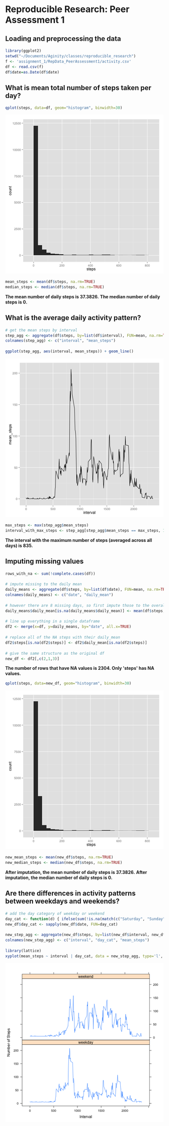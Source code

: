# Reproducible Research: Peer Assessment 1


## Loading and preprocessing the data


```r
library(ggplot2)
setwd("~/Documents/Aginity/classes/reproducible_research")
f <- 'assignment_1/RepData_PeerAssessment1/activity.csv'
df <- read.csv(f)
df$date=as.Date(df$date)
```

## What is mean total number of steps taken per day?


```r
qplot(steps, data=df, geom="histogram", binwidth=30)
```

![plot of chunk unnamed-chunk-2](figure/unnamed-chunk-2.png) 

```r
mean_steps <- mean(df$steps, na.rm=TRUE)
median_steps <- median(df$steps, na.rm=TRUE)
```
**The mean number of daily steps is 37.3826.**
**The median number of daily steps is 0.**


## What is the average daily activity pattern?


```r
# get the mean steps by interval
step_agg <- aggregate(df$steps, by=list(df$interval), FUN=mean, na.rm=TRUE)
colnames(step_agg) <- c("interval", "mean_steps")

ggplot(step_agg, aes(interval, mean_steps)) + geom_line() 
```

![plot of chunk unnamed-chunk-3](figure/unnamed-chunk-3.png) 

```r
max_steps <- max(step_agg$mean_steps)
interval_with_max_steps <- step_agg[step_agg$mean_steps == max_steps, 1]
```

**The interval with the maximum number of steps (averaged across all days) is 835.**

## Imputing missing values

```r
rows_with_na <- sum(!complete.cases(df))

# impute missing to the daily mean
daily_means <- aggregate(df$steps, by=list(df$date), FUN=mean, na.rm=TRUE)
colnames(daily_means) <- c("date", "daily_mean")

# however there are 8 missing days, so first impute those to the overall mean
daily_means$daily_mean[is.na(daily_means$daily_mean)] <- mean(df$steps, na.rm=TRUE)

# line up everything in a single dataframe
df2 <- merge(x=df, y=daily_means, by="date", all.x=TRUE)

# replace all of the NA steps with their daily_mean
df2$steps[is.na(df2$steps)] <- df2$daily_mean[is.na(df2$steps)]

# give the same structure as the original df
new_df <- df2[,c(2,1,3)]
```
**The number of rows that have NA values is 2304. Only 'steps' has NA values.**


```r
qplot(steps, data=new_df, geom="histogram", binwidth=30)
```

![plot of chunk unnamed-chunk-5](figure/unnamed-chunk-5.png) 

```r
new_mean_steps <- mean(new_df$steps, na.rm=TRUE)
new_median_steps <- median(new_df$steps, na.rm=TRUE)
```
**After imputation, the mean number of daily steps is 37.3826.**
**After imputation, the median number of daily steps is 0.**


## Are there differences in activity patterns between weekdays and weekends?

```r
# add the day category of weekday or weekend
day_cat <- function(d) { ifelse(sum(!is.na(match(c("Saturday", "Sunday"), weekdays(d))))==1,"weekend", "weekday") }
new_df$day_cat <- sapply(new_df$date, FUN=day_cat)

new_step_agg <- aggregate(new_df$steps, by=list(new_df$interval, new_df$day_cat), FUN=mean, na.rm=TRUE)
colnames(new_step_agg) <- c("interval", "day_cat", "mean_steps")

library(lattice)
xyplot(mean_steps ~ interval | day_cat, data = new_step_agg, type='l', layout = c(1,2), xlab="Interval", ylab="Number of Steps")
```

![plot of chunk unnamed-chunk-6](figure/unnamed-chunk-6.png) 





